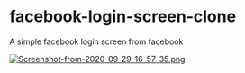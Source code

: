 # facebook-login-screen-clone
A simple facebook login screen from facebook

[![Screenshot-from-2020-09-29-16-57-35.png](https://i.postimg.cc/d1WpVD6v/Screenshot-from-2020-09-29-16-57-35.png)](https://postimg.cc/KkMJ9GCs)
